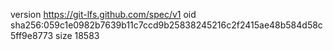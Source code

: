 version https://git-lfs.github.com/spec/v1
oid sha256:059c1e0982b7639b11c7ccd9b25838245216c2f2415ae48b584d58c5ff9e8773
size 18583
